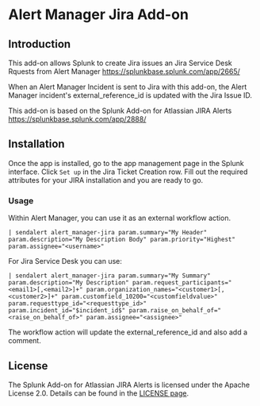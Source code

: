 # Alert Manager Jira Add-on

## Introduction

This add-on allows Splunk to create Jira issues an Jira Service Desk Rquests from Alert Manager https://splunkbase.splunk.com/app/2665/

When an Alert Manager Incident is sent to Jira with this add-on, the Alert Manager incident's external_reference_id is updated with the Jira Issue ID.

This add-on is based on the Splunk Add-on for Atlassian JIRA Alerts https://splunkbase.splunk.com/app/2888/

## Installation

Once the app is installed, go to the app management page in the Splunk
interface. Click `Set up` in the Jira Ticket Creation row. Fill out the required
attributes for your JIRA installation and you are ready to go.

### Usage
Within Alert Manager, you can use it as an external workflow action.

```| sendalert alert_manager-jira param.summary="My Header" param.description="My Description Body" param.priority="Highest" param.assignee="<username>"```

For Jira Service Desk you can use:

```| sendalert alert_manager-jira param.summary="My Summary" param.description="My Description" param.request_participants="<email1>[,<email2>]+" param.organization_names="<customer1>[,<customer2>]+" param.customfield_10200="<customfieldvalue>" param.requesttype_id="<requesttype_id>" param.incident_id="$incident_id$" param.raise_on_behalf_of="<raise_on_behalf_of>" param.assignee="<assignee>"```

The workflow action will update the external_reference_id and also add a comment.

## License
The Splunk Add-on for Atlassian JIRA Alerts is licensed under the Apache License 2.0. Details can be found in the [LICENSE page](http://www.apache.org/licenses/LICENSE-2.0).
